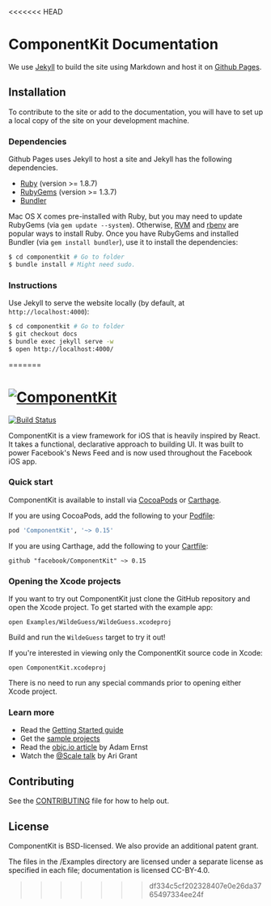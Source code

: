 <<<<<<< HEAD
# ComponentKit Documentation 

We use [Jekyll](http://jekyllrb.com/) to build the site using Markdown and host it on [Github Pages](https://pages.github.com/).

## Installation

To contribute to the site or add to the documentation, you will have to set up a local copy of the site on your development machine.

### Dependencies

Github Pages uses Jekyll to host a site and Jekyll has the following dependencies.

 - [Ruby](http://www.ruby-lang.org/) (version >= 1.8.7)
 - [RubyGems](http://rubygems.org/) (version >= 1.3.7)
 - [Bundler](http://gembundler.com/)

Mac OS X comes pre-installed with Ruby, but you may need to update RubyGems (via `gem update --system`).
Otherwise, [RVM](https://rvm.io/) and [rbenv](https://github.com/sstephenson/rbenv) are popular ways to install Ruby.
Once you have RubyGems and installed Bundler (via `gem install bundler`), use it to install the dependencies:

```sh
$ cd componentkit # Go to folder
$ bundle install # Might need sudo.
```

### Instructions

Use Jekyll to serve the website locally (by default, at `http://localhost:4000`):

```sh
$ cd componentkit # Go to folder
$ git checkout docs
$ bundle exec jekyll serve -w
$ open http://localhost:4000/
```
=======
# [![ComponentKit](http://componentkit.org/static/componentkit-hero-logo.png)](http://componentkit.org/)

[![Build Status](https://travis-ci.org/facebook/componentkit.svg)](https://travis-ci.org/facebook/componentkit)

ComponentKit is a view framework for iOS that is heavily inspired by React. It takes a functional, declarative approach to building UI. It was built to power Facebook's News Feed and is now used throughout the Facebook iOS app.

### Quick start

ComponentKit is available to install via [CocoaPods](http://cocoapods.org) or [Carthage](https://github.com/Carthage/Carthage). 

If you are using CocoaPods, add the following to your [Podfile](https://guides.cocoapods.org/using/the-podfile.html):

```ruby
pod 'ComponentKit', '~> 0.15'
```

If you are using Carthage, add the following to your [Cartfile](https://github.com/Carthage/Carthage/blob/master/Documentation/Artifacts.md#cartfile):

```
github "facebook/ComponentKit" ~> 0.15
```

### Opening the Xcode projects

If you want to try out ComponentKit just clone the GitHub repository and open the Xcode project. To get started with the example app:

```
open Examples/WildeGuess/WildeGuess.xcodeproj
```

Build and run the `WildeGuess` target to try it out!

If you're interested in viewing only the ComponentKit source code in Xcode:

```
open ComponentKit.xcodeproj
```

There is no need to run any special commands prior to opening either Xcode project.

### Learn more

* Read the [Getting Started guide](http://www.componentkit.org/docs/getting-started.html)
* Get the [sample projects](https://github.com/facebook/componentkit/tree/master/Examples/WildeGuess)
* Read the [objc.io article](http://www.objc.io/issue-22/facebook.html) by Adam Ernst
* Watch the [@Scale talk](https://youtu.be/mLSeEoC6GjU?t=24m18s) by Ari Grant

## Contributing

See the [CONTRIBUTING](CONTRIBUTING.md) file for how to help out.

## License

ComponentKit is BSD-licensed. We also provide an additional patent grant.

The files in the /Examples directory are licensed under a separate license as specified in each file; documentation is licensed CC-BY-4.0.
>>>>>>> df334c5cf202328407e0e26da3765497334ee24f
